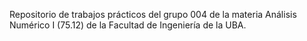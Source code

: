 Repositorio de trabajos prácticos del grupo 004 de la materia Análisis Numérico I (75.12) de la Facultad de Ingeniería de la UBA.